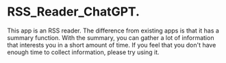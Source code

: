 # RSS_Reader_ChatGPT. 

This app is an RSS reader. The difference from existing apps is that it has a summary function. With the summary, you can gather a lot of information that interests you in a short amount of time. If you feel that you don't have enough time to collect information, please try using it.
